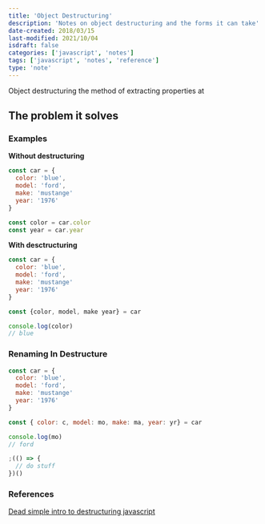 ```yaml
---
title: 'Object Destructuring'
description: 'Notes on object destructuring and the forms it can take'
date-created: 2018/03/15
last-modified: 2021/10/04
isdraft: false
categories: ['javascript', 'notes']
tags: ['javascript', 'notes', 'reference']
type: 'note'
---
```


Object destructuring the method of extracting properties at

## The problem it solves

### Examples

**Without destructuring**

```javascript
const car = {
  color: 'blue',
  model: 'ford',
  make: 'mustange'
  year: '1976'
}

const color = car.color
const year = car.year
```

**With desctructuring**

```javascript
const car = {
  color: 'blue',
  model: 'ford',
  make: 'mustange'
  year: '1976'
}

const {color, model, make year} = car

console.log(color)
// blue
```

### Renaming In Destructure

```javascript
const car = {
  color: 'blue',
  model: 'ford',
  make: 'mustange'
  year: '1976'
}

const { color: c, model: mo, make: ma, year: yr} = car

console.log(mo)
// ford
```

```javascript
;(() => {
  // do stuff
})()
```

### References

[Dead simple intro to destructuring javascript](https://wesbos.com/destructuring-objects)
